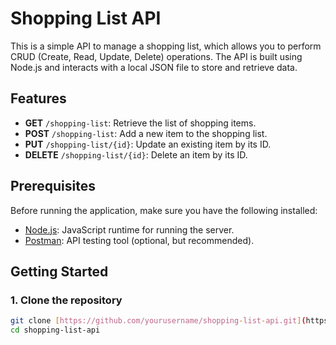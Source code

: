 # Shopping List API

This is a simple API to manage a shopping list, which allows you to perform CRUD (Create, Read, Update, Delete) operations. The API is built using Node.js and interacts with a local JSON file to store and retrieve data.

## Features
- **GET** `/shopping-list`: Retrieve the list of shopping items.
- **POST** `/shopping-list`: Add a new item to the shopping list.
- **PUT** `/shopping-list/{id}`: Update an existing item by its ID.
- **DELETE** `/shopping-list/{id}`: Delete an item by its ID.

## Prerequisites
Before running the application, make sure you have the following installed:

- [Node.js](https://nodejs.org/): JavaScript runtime for running the server.
- [Postman](https://www.postman.com/): API testing tool (optional, but recommended).

## Getting Started

### 1. Clone the repository
```bash
git clone [https://github.com/yourusername/shopping-list-api.git](https://github.com/Asiphile1/node-shopping/tree/main)
cd shopping-list-api
